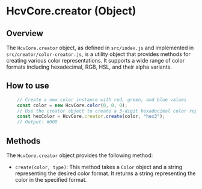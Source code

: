 # HcvCore.creator (Object)

## Overview
The `HcvCore.creator` object, as defined in `src/index.js` and implemented in `src/creator/color-creator.js`, is a utility object that provides methods for creating various color representations. It supports a wide range of color formats including hexadecimal, RGB, HSL, and their alpha variants.

## How to use
```javascript
    // Create a new color instance with red, green, and blue values
    const color = new HcvCore.color(0, 0, 0);
    // Use the creator object to create a 3-digit hexadecimal color representation
    const hexColor = HcvCore.creator.create(color, "hex3");
    // Output: #000
```

## Methods
The `HcvCore.creator` object provides the following method:

* `create(color, type)`: This method takes a `Color` object and a string representing the desired color format. It returns a string representing the color in the specified format.
